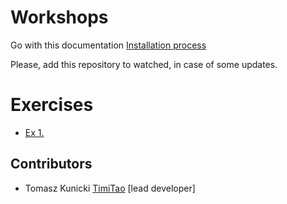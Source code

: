 # Workshops

Go with this documentation [Installation process](https://github.com/timiTao/hex-behat-workshop/blob/master/doc/instalation.md)

Please, add this repository to watched, in case of some updates.

# Exercises 

* [Ex 1.](https://github.com/timiTao/hex-behat-workshop/blob/master/doc/ex1.md) 

## Contributors

* Tomasz Kunicki [TimiTao](http://github.com/timiTao) [lead developer]